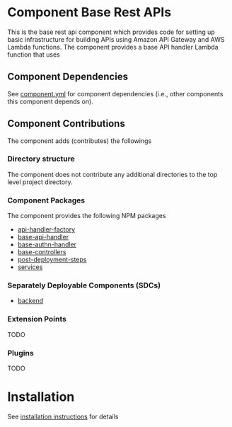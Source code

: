 # Component Base Rest APIs
This is the base rest api component which provides code for setting up basic infrastructure for building APIs using 
Amazon API Gateway and AWS Lambda functions. The component provides a base API handler Lambda function that uses  

## Component Dependencies
See [component.yml](./component.yml) for component dependencies (i.e., other components this component depends on).

## Component Contributions
The component adds (contributes) the followings

### Directory structure
The component does not contribute any additional directories to the top level project directory. 

### Component Packages
The component provides the following NPM packages
- [api-handler-factory](./packages/api-handler-factory/README.md)
- [base-api-handler](./packages/base-api-handler/README.md)
- [base-authn-handler](./packages/base-authn-handler/README.md)
- [base-controllers](./packages/base-controllers/README.md)
- [post-deployment-steps](./packages/post-deployment-steps/README.md)
- [services](./packages/services/README.md)

### Separately Deployable Components (SDCs)
- [backend](assets/main/solution/backend/README.md)

### Extension Points
TODO

### Plugins  
TODO

# Installation
See [installation instructions](./INSTALLATION.md) for details 
